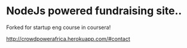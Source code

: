 NodeJs powered fundraising site..
==============
Forked for startup eng course in coursera!

http://crowdpowerafrica.herokuapp.com/#contact
